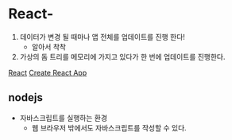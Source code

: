 # React-

1. 데이터가 변경 될 때마나 앱 전체를 업데이트를 진행 한다!
   - 알아서 착착
2. 가상의 돔 트리를 메모리에 가지고 있다가 한 번에 업데이트를 진행한다.

[React](https://reactjs.org/docs/getting-started.html)
[Create React App](https://create-react-app.dev/docs/getting-started)

## nodejs

- 자바스크립트를 실행하는 환경
  - 웹 브라우저 밖에서도 자바스크립트를 작성할 수 있다.
